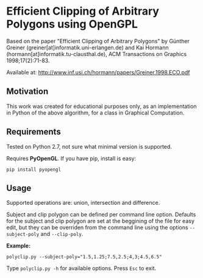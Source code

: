 # Efficient Clipping of Arbitrary Polygons using OpenGPL

Based on the paper "Efficient Clipping of Arbitrary Polygons" by Günther Greiner (greiner[at]informatik.uni-erlangen.de) and Kai Hormann (hormann[at]informatik.tu-clausthal.de), ACM Transactions on Graphics 1998;17(2):71-83.

Available at: <http://www.inf.usi.ch/hormann/papers/Greiner.1998.ECO.pdf>


## Motivation

This work was created for educational purposes only, as an implementation in Python of the above algorithm, for a class in Graphical Computation.


## Requirements

Tested on Python 2.7, not sure what minimal version is supported.

Requires **PyOpenGL**. If you have pip, install is easy:

`pip install pyopengl`


## Usage

Supported operations are: union, intersection and difference.

Subject and clip polygon can be defined per command line option. Defaults for the subject and clip polygon are set at the beggining of the file for easy edit, but they can be overriden from the command line using the options `--subject-poly` and `--clip-poly`.

**Example:**

`polyclip.py --subject-poly="1.5,1.25;7.5,2.5;4,3;4.5,6.5"`

Type `polyclip.py -h` for available options. Press `Esc` to exit.
